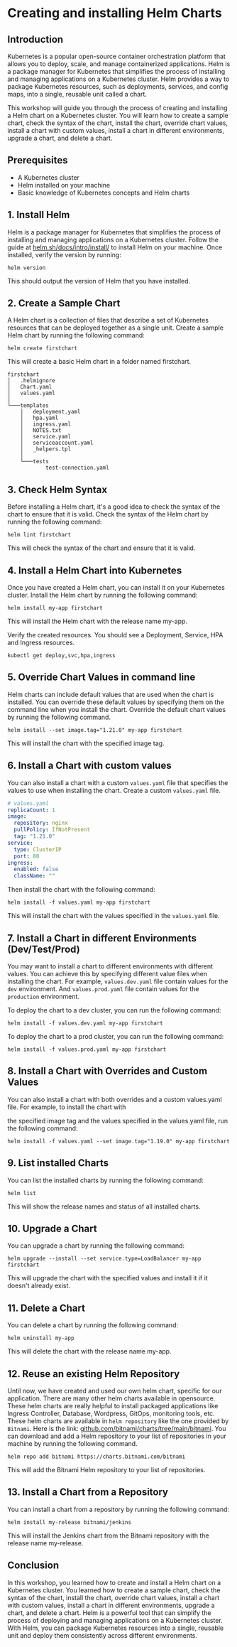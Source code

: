 # Creating and installing Helm Charts
 

## Introduction
 
Kubernetes is a popular open-source container orchestration platform that allows you to deploy, scale, and manage containerized applications. Helm is a package manager for Kubernetes that simplifies the process of installing and managing applications on a Kubernetes cluster. Helm provides a way to package Kubernetes resources, such as deployments, services, and config maps, into a single, reusable unit called a chart.

This workshop will guide you through the process of creating and installing a Helm chart on a Kubernetes cluster. You will learn how to create a sample chart, check the syntax of the chart, install the chart, override chart values, install a chart with custom values, install a chart in different environments, upgrade a chart, and delete a chart.

## Prerequisites
 
- A Kubernetes cluster
- Helm installed on your machine
- Basic knowledge of Kubernetes concepts and Helm charts

## 1. Install Helm
 
Helm is a package manager for Kubernetes that simplifies the process of installing and managing applications on a Kubernetes cluster. Follow the guide at [helm.sh/docs/intro/install/](https://helm.sh/docs/intro/install/) to install Helm on your machine. Once installed, verify the version by running:

```shell
helm version  
```

This should output the version of Helm that you have installed.

## 2. Create a Sample Chart
 
A Helm chart is a collection of files that describe a set of Kubernetes resources that can be deployed together as a single unit.
Create a sample Helm chart by running the following command:

```shell
helm create firstchart  
```

This will create a basic Helm chart in a folder named firstchart.

```shell
firstchart
│   .helmignore
│   Chart.yaml
│   values.yaml
│
└───templates
    │   deployment.yaml
    │   hpa.yaml
    │   ingress.yaml
    │   NOTES.txt
    │   service.yaml
    │   serviceaccount.yaml
    │   _helpers.tpl
    │
    └───tests
            test-connection.yaml
```

## 3. Check Helm Syntax
 
Before installing a Helm chart, it's a good idea to check the syntax of the chart to ensure that it is valid. 
Check the syntax of the Helm chart by running the following command:

```shell
helm lint firstchart
```
 
This will check the syntax of the chart and ensure that it is valid.

## 4. Install a Helm Chart into Kubernetes
 
Once you have created a Helm chart, you can install it on your Kubernetes cluster.
Install the Helm chart by running the following command:

```shell
helm install my-app firstchart  
```

This will install the Helm chart with the release name my-app.

Verify the created resources. You should see a Deployment, Service, HPA and Ingress resources.

```shell
kubectl get deploy,svc,hpa,ingress
```

## 5. Override Chart Values in command line
 
Helm charts can include default values that are used when the chart is installed.
You can override these default values by specifying them on the command line when you install the chart.
Override the default chart values by running the following command.

```shell
helm install --set image.tag="1.21.0" my-app firstchart  
```

This will install the chart with the specified image tag.

## 6. Install a Chart with custom values
 
You can also install a chart with a custom `values.yaml` file that specifies the values to use when installing the chart.
Create a custom `values.yaml` file.

```yaml
# values.yaml
replicaCount: 1
image:
  repository: nginx
  pullPolicy: IfNotPresent
  tag: "1.21.0"
service:
  type: ClusterIP
  port: 80
ingress:
  enabled: false
  className: ""
```

Then install the chart with the following command:

```shell
helm install -f values.yaml my-app firstchart  
```

This will install the chart with the values specified in the `values.yaml` file.

## 7. Install a Chart in different Environments (Dev/Test/Prod)
 
You may want to install a chart to different environments with different values. 
You can achieve this by specifying different value files when installing the chart.
For example, `values.dev.yaml` file contain values for the `dev` environment.
And `values.prod.yaml` file contain values for the `production` environment.

To deploy the chart to a dev cluster, you can run the following command:

```shell
helm install -f values.dev.yaml my-app firstchart  
```

To deploy the chart to a prod cluster, you can run the following command:

```shell
helm install -f values.prod.yaml my-app firstchart  
```

## 8. Install a Chart with Overrides and Custom Values
 
You can also install a chart with both overrides and a custom values.yaml file. For example, to install the chart with

the specified image tag and the values specified in the values.yaml file, run the following command:

```shell
helm install -f values.yaml --set image.tag="1.19.0" my-app firstchart  
```

## 9. List installed Charts
 
You can list the installed charts by running the following command:

```shell
helm list  
```

This will show the release names and status of all installed charts.

## 10. Upgrade a Chart
 
You can upgrade a chart by running the following command:

```shell
helm upgrade --install --set service.type=LoadBalancer my-app firstchart  
```

This will upgrade the chart with the specified values and install it if it doesn't already exist.

## 11. Delete a Chart
 
You can delete a chart by running the following command:

```shell
helm uninstall my-app  
```

This will delete the chart with the release name my-app.

## 12. Reuse an existing Helm Repository

Until now, we have created and used our own helm chart, specific for our application.
There are many other helm charts available in opensource.
These helm charts are really helpful to install packaged applications like Ingress Controller, Database, Wordpress, GitOps, monitoring tools, etc.
These helm charts are available in `helm repository` like the one provided by `Bitnami`. Here is the link: [github.com/bitnami/charts/tree/main/bitnami](https://github.com/bitnami/charts/tree/main/bitnami).
You can download and add a Helm repository to your list of repositories in your machine by running the following command.

```shell
helm repo add bitnami https://charts.bitnami.com/bitnami  
```

This will add the Bitnami Helm repository to your list of repositories.

## 13. Install a Chart from a Repository
 
You can install a chart from a repository by running the following command:

```shell
helm install my-release bitnami/jenkins  
```

This will install the Jenkins chart from the Bitnami repository with the release name my-release.

## Conclusion
 
In this workshop, you learned how to create and install a Helm chart on a Kubernetes cluster. You learned how to create a sample chart, check the syntax of the chart, install the chart, override chart values, install a chart with custom values, install a chart in different environments, upgrade a chart, and delete a chart. Helm is a powerful tool that can simplify the process of deploying and managing applications on a Kubernetes cluster. With Helm, you can package Kubernetes resources into a single, reusable unit and deploy them consistently across different environments.